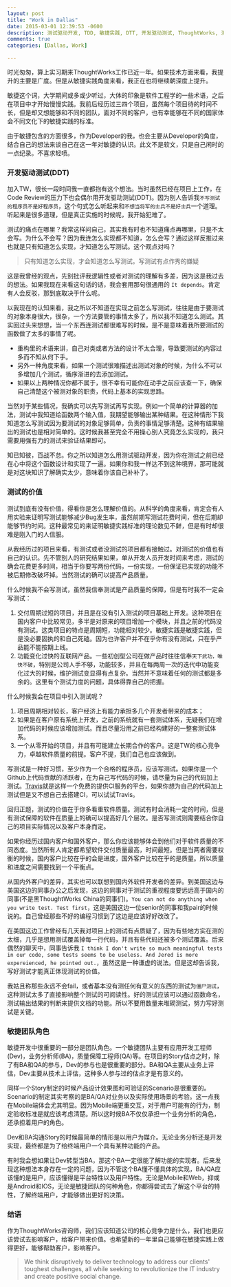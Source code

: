 ```yaml
---
layout: post
title: "Work in Dallas"
date: 2015-03-01 12:39:53 -0600
description: 测试驱动开发, TDD, 敏捷实践, DTT, 开发驱动测试, ThoughtWorks, 测试的价值
comments: true
categories: [Dallas, Work]

---
```


时光匆匆，算上实习期来ThoughtWorks工作已近一年。如果技术方面来看，我提升的主要是广度。但是从敏捷实践角度来看，我正在也将继续朝深度上提升。

敏捷这个词，大学期间或多或少听过，大体的印象是软件工程学的一些术语，之后在项目中才开始慢慢实践。我前后经历过三四个项目，虽然每个项目待的时间不长，但是却又想能够和不同的团队，面对不同的客户，也有幸能够在不同的国家体会不同文化下的敏捷实践的标准。

由于敏捷包含的方面很多，作为Developer的我，也会主要从Developer的角度，结合自己的想法来谈自己在这一年对敏捷的认识。此文不是软文，只是自己闲时的一点纪录。不喜求轻喷。

<!-- Read more -->

### 开发驱动测试(DDT)

加入TW，很长一段时间我一直都抱有这个想法。当时虽然已经在项目上工作，在Code Review的压力下也会偶尔用开发驱动测试(DDT)。因为别人告诉我`不写测试的程序员不是好程序员`，这个句式怎么听起来和`不想当将军的士兵不是好士兵`一个道理。听起来是很多道理，但是真正实施的时候呢，我开始犯难了。

测试的痛点在哪里？我常这样问自己，其实我有时也不知道痛点再哪里，只是不太会写。为什么不会写？因为我连怎么实现都不知道，怎么会写？通过这样反推过来也就是只有知道怎么实现，才知道怎么写测试。这个观点对吗？

> 只有知道怎么实现，才会知道怎么写测试。写测试有点作秀的嫌疑

这是我曾经的观点，先别批评我逻辑性或者对测试的理解有多差，因为这是我过去的想法。如果我现在来看这句话的话，我会套用那句很通用的 `It depends`。肯定有人会反驳，那到底取决于什么呢。

以我现在的认知来看，我之所以不知道在实现之前怎么写测试，往往是由于要测试的对象本身很大，很杂，一个方法要管的事情太多了，所以我不知道怎么测试。其实回过头来想想，当一个东西连测试都很难写的时候，是不是意味着我所要测试的函数做了太多的事情了呢。

* 重构里的术语来讲，自己对类或者方法的设计不太合理，导致要测试的内容过多而不知从何下手。
* 另外一种角度来看，如果一个测试很难描述出测试对象的时候，为什么不可以多增加几个测试，循序渐进的去添加测试。
* 如果以上两种情况你都不属于，很不幸有可能你在动手之前应该查一下，确保自己清楚这个被测对象的职责，代码上基本的实现思路。

当然对于某些情况，我确实可以先写测试再写实现。例如一个简单的计算器的加法，测试中我知道给函数两个输入值，我期望能够输出某种结果。在这种情形下我知道怎么写测试因为要测试的对象足够简单，负责的事情足够清楚。这种有结果输出的测试也是相对简单的。这时候我甚至完全不用操心别人究竟怎么实现的，我只需要用强有力的测试来验证结果即可。

知已知彼，百战不怠。你之所以知道怎么用测试驱动开发，因为你在测试之前已经在心中将这个函数设计和实现了一遍。如果你和我一样达不到这种境界，那可能就是对这块知识了解确实太少，意味着你该自己补补了。

### 测试的价值

测试到底有没有价值，得看你是怎么理解价值的。从科学的角度来看，肯定会有人用实验来证明写测试能够减少Bug发生率，虽然前期写测试花费时间，但在后期却能够节约时间。这种最常见的来证明敏捷实践标准的理论数见不鲜，但是有时却很难是刚入门的人信服。

从我经历过的项目来看，有测试或者没测试的项目都有接触过。对测试的价值也有自己的认识。先不管别人的研究结果如果，单从开发人员开发时间来考虑，测试的确会花费更多时间，相当于你要写两份代码，一份实现，一份保证已实现的功能不被后期修改破坏掉。当然测试的确可以提高产品质量。

什么时候我不会写测试，虽然我信奉测试是产品质量的保障，但是有时我不一定会写测试：

1. 交付周期过短的项目，并且是在没有引入测试的项目基础上开发。这种项目在国内客户中比较常见，多半是对原来的项目增加一个模块，并且之前的代码没有测试。这类项目的特点是周期短，功能相对较少。敏捷实践是敏捷实践，但是没必要固执的和自己死磕。因为也许客户并不在乎你有没有测试，只在乎产品能不能按期上线。
2. 功能变化过快的互联网产品。一些初创型公司在做产品时往往信奉`天下武功，唯快不破`，特别是公司人手不够，功能较多，并且在每两周一次的迭代中功能变化过大的时候，维护测试变显得有点复杂。当然并不意味着任何的测试都是多余的。这里有个测试力度的问题，具体得靠自己的把握。

什么时候我会在项目中引入测试呢？

1. 项目周期相对较长，客户经济上有能力承担多几个开发者带来的成本；
2. 如果是在客户原有系统上开发，之前的系统就有一套测试体系，无疑我们在增加代码的时候应该增加测试。而且尽量沿用之前已经构建好的一整套测试体系。
3. 一个从零开始的项目，并且有可能建立长期合作的客户。这是TW的核心竞争力，卓越软件质量的前提。客户不提，我们自己也应该做到。

写测试是一种好习惯，至少作为一个合格的程序员，应该写测试。如果你是一个Github上代码贡献的活跃者，在为自己写代码的时候，请尽量为自己的代码加上测试。[Travis](https://travis-ci.org/repositories)就是这样一个免费的提供CI服务的平台，如果你想为自己的代码加上测试但是又不想自己去搭建CI，可以试试Travis。

回归正题，测试的价值在于你多看重软件质量。测试有时会消耗一定的时间，但是有测试保障的软件在质量上的确可以提高好几个层次。是否写测试则需要结合你自己的项目实际情况以及客户本身而定。

如果你经历过国内客户和国外客户，那么你应该能够体会到他们对于软件质量的不同态度。当然所有人肯定都希望软件交付质量最高，时间最短。但是当两者需要权衡的时候，国内客户比较在乎的会是进度，国外客户比较在乎的是质量。所以质量和进度之间需要找到一个平衡点。

从国内外客户的差异，其实也可以联想到国内外软件开发者的差异。到美国这边与美国这边的同事办公之后发现，这边的同事对于测试的重视程度要远远高于国内的同事(不是黑ThoughtWorks China的同事们)。`You can not do anything when you write test. Test first`，这是美国这边一位senior的同事和我pair的时候说的。自己曾经那些不好的编程习惯到了这边是应该好好改改了。

在美国这边工作曾经有几天我对项目上的测试有点质疑了，因为有些地方实在测的太细，几乎是想用测试覆盖掉每一行代码，并且有些代码还被多个测试覆盖。后来偶然的聊天中，同事告诉我 `I think I don't write so much meaningful tests in our code, some tests seems to be useless. And Jered is more expereienced, he pointed out.`，虽然这是一种谦虚的说法。但是这却告诉我，写好测试才能真正体现测试的价值。

我姑且称那些永远不会fail，或者基本没有测任何有意义的东西的测试为`僵尸测试`，这种测试太多了直接影响整个测试的可阅读性。好的测试应该可以通过函数命名，测试输出结果的判断来提供文档的功能。所以不要用数量来堆砌测试，努力写好测试是关键。

### 敏捷团队角色

敏捷开发中很重要的一部分是团队角色。一个敏捷团队主要有应用开发工程师(Dev)，业务分析师(BA)，质量保障工程师(QA)等。在项目的Story估点之时，除了有BA和QA的参与，Dev的参与也是很重要的部分。BA和QA主要从业务上评估，Dev主要从技术上评估，这种多人参与过的估点才是有意义的。

同样一个Story制定的时候产品设计效果图和可验证的Scenario是很重要的。Scenario的制定其实考察的是BA/QA对业务以及实际使用场景的考验。这一点我在Mobile端体会尤其明显。因为Mobile端更重交互，对于用户可能有的行为，制定验收标准是就应该考虑清楚。所以这时候BA不仅仅承担一个业务分析的角色，还承担着用户的角色。

Dev和BA沟通Story的时候最简单的情形是以用户为媒介。无论业务分析还是开发实现，最终都是为了给终端用户一个具有某种功能的产品。

有时我会想如果让Dev转型当BA，那这个BA一定很能了解功能的实现者。后来发现这种想法本身存在一定的问题，因为不管这个BA懂不懂具体的实现，BA/QA应该懂的是用户，应该懂得是平台特性以及用户特性。无论是Mobile和Web，抑或是Android和IOS，无论是敏捷团队的何种角色，你都得尝试去了解这个平台的特性，了解终端用户，才能够做出更好的决策。

### 结语

作为ThoughtWorks咨询师，我们应该知道公司的核心竞争力是什么，我们也更应该尝试去影响客户，给客户带来价值。也希望新的一年里自己能够在敏捷实践上做得更好，能够帮助客户，影响客户。

> We think disruptively to deliver technology to address our clients' toughest challenges, all while seeking to revolutionize the IT industry and create positive social change.
